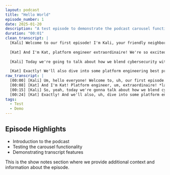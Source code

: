 ```yaml
---
layout: podcast
title: "Hello World"
episode_number: 1
date: 2025-01-20
description: "A test episode to demonstrate the podcast carousel functionality."
duration: "00:01"
clean_transcript: |
  [Kali] Welcome to our first episode! I'm Kali, your friendly neighborhood malware analyst.
  
  [Kat] And I'm Kat, platform engineer extraordinaire! We're so excited to finally launch ScopeCreep.zip.
  
  [Kali] Today we're going to talk about how we blend cybersecurity with kawaii aesthetics, because who says tech can't be cute?
  
  [Kat] Exactly! We'll also dive into some platform engineering best practices and share some stories from our conference speaking experiences.
raw_transcript: |
  [00:00] [Kali] Um, hello everyone! Welcome to, uh, our first episode... I'm Kali, your, you know, friendly neighborhood malware analyst.
  [00:08] [Kat] And I'm Kat! Platform engineer, um, extraordinaire! *laughs* We're so excited to finally launch ScopeCreep.zip.
  [00:15] [Kali] So, yeah, today we're gonna talk about how we blend cybersecurity with, like, kawaii aesthetics, because who says tech can't be cute, right?
  [00:24] [Kat] Exactly! And we'll also, uh, dive into some platform engineering best practices and, you know, share some stories from our conference speaking experiences...
tags:
  - Test
  - Demo
---
```


## Episode Highlights

- Introduction to the podcast
- Testing the carousel functionality
- Demonstrating transcript features

This is the show notes section where we provide additional context and information about the episode.

